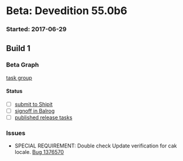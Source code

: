 # Beta: Devedition 55.0b6

### Started: 2017-06-29

## Build 1

### Beta Graph
[task group](https://tools.taskcluster.net/push-inspector/#/CV8DtCEhRYiapcsGqFRNVg)


#### Status
- [ ] [submit to Shipit](https://wiki.mozilla.org/Release:Release_Automation_on_Mercurial:Starting_a_Release#Submit_to_Ship_It)
- [ ] [signoff in Balrog](../how-tos/relpro.md#3-signoffs)
- [ ] [published release tasks](../how-tos/relpro.md#4-publish-release)

### Issues
- SPECIAL REQUIREMENT: Double check Update verification for cak locale. [Bug 1376570](https://bugzil.la/1376570)


